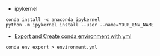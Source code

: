 - ipykernel 
```
conda install -c anaconda ipykernel
python -m ipykernel install --user --name=YOUR_ENV_NAME
```
- [Export and Create conda environment with yml](https://shandou.medium.com/export-and-create-conda-environment-with-yml-5de619fe5a2)
```
conda env export > environment.yml
```
